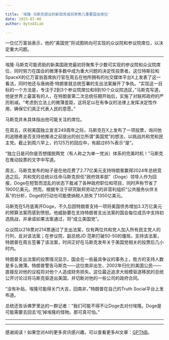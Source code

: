 ```yaml
---

title: '埃隆·马斯克提议的新政党或将聚焦几重要国会席位'
date: 2025-07-06
author: ByteAILab

---
```


一位亿万富翁表示，他的“美国党”将试图转向可实现的众议院和参议院席位，以决定重大问题。

---


埃隆·马斯克可能资助的新美国政党最初将聚焦于少数可实现的参议院和众议院席位，同时努力在国会的微薄多数中成为重大问题的决定性投票者。这位特斯拉和SpaceX的亿万富翁首席执行官在周五在他所拥有的社交媒体平台X上发表了这一看法，同时他还与唐纳德·特朗普就总统签署的支出法案展开了争执。“实现这一目标的一个方法是，专注于2到3个参议院席位和8到10个众议院选区，”马斯克写道，他是世界上最富有的人，在特朗普第二次总统任期开始后，实施了对联邦政府的严厉削减。“考虑到立法上的微薄差距，这将足以在有争议的法律上发挥决定性作用，确保它们真正代表人民的意愿。”

马斯克并未具体指出他可能关注的席位。

在周五，庆祝美国独立宣言249周年之际，马斯克在X上发布了一项投票，询问他的追随者是否支持他推进之前提出的创立所谓“美国党”的想法，以挑战共和党和民主党。截止到周六早上，约125万的回应中，有超过65%表示“是”。

“独立日是问你是否想摆脱两党（有人称之为单一党派）体系的完美时机！”马斯克在推动投票的文字中写道。

周五，马斯克发布的帖子是在他花费了2.77亿美元支持特朗普赢得2024年总统竞选之后。共和党的总统以任命马斯克担任“政府效率部”（Doge）领导人作为回报，Doge在短暂而混乱的状态下裁减了各种政府职位和项目，同时声称节省了1900亿美元。然而，根据专注于研究联邦劳动力的非营利组织“公共服务伙伴关系”的分析，Doge的行动也可能使纳税人损失了1350亿美元。

马斯克在5月底离开Doge，不久后因特朗普支持一项将美国债务增加3.3万亿美元的预算法案而感到愤怒。他威胁要在支持特朗普支出法案的国会每位成员中支持初选挑战，并承诺如果法案通过，将“成立美国党”。

众议院以218票对214票通过了支出法案，仅有两位共和党人加入所有民主党人的行列，反对该法案；在参议院，副总统JD·范斯打破50-50的僵局，支持该法案，特朗普在周五签署了该法案，时间正好在马斯克发布关于美国党相关的投票后几小时内。

特朗普支出法案的投票情况显示，国会在一些最具争议的事务上，胜方的支持人数是多么微薄。特朗普警告马斯克——这位南非出生、2002年归化的美国公民——直接反对他的议程将对他个人造成财务损失。这位最近追求大规模驱逐移民的总统公开讨论过将马斯克驱逐出美国，并切断对他的一些公司的政府合同。

“没有补贴，埃隆可能得关门大吉，回南非，”特朗普在自己的Truth Social平台上发布道。

总统还告诉佛罗里达的一群记者：“我们可能不得不让Doge去对付埃隆。Doge是可能需要去回去‘吃’掉埃隆的怪物。那可真可怕。”

---
---
感谢阅读！如果您对AI的更多资讯感兴趣，可以查看更多AI文章：[GPTNB](https://gptnb.com)。